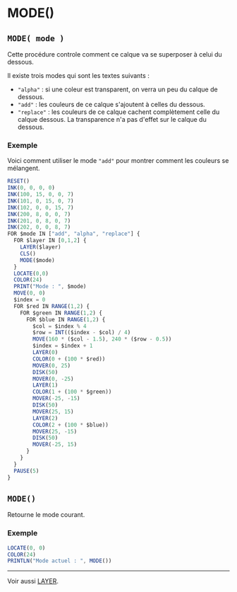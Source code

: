 # MODE()

## `MODE( mode )`

Cette procédure controle comment ce calque va se superposer à celui du dessous.

Il existe trois modes qui sont les textes suivants :

- `"alpha"` : si une coleur est transparent, on verra un peu du calque de dessous.
- `"add"` : les couleurs de ce calque s'ajoutent à celles du dessous.
- `"replace"` : les couleurs de ce calque cachent complètement celle du calque dessous. La transparence n'a pas d'effet sur le calque du dessous.

### Exemple

Voici comment utiliser le mode `"add"` pour montrer comment les couleurs se mélangent.

```ts
RESET()
INK(0, 0, 0, 0)
INK(100, 15, 0, 0, 7)
INK(101, 0, 15, 0, 7)
INK(102, 0, 0, 15, 7)
INK(200, 8, 0, 0, 7)
INK(201, 0, 8, 0, 7)
INK(202, 0, 0, 8, 7)
FOR $mode IN ["add", "alpha", "replace"] {
  FOR $layer IN [0,1,2] {
    LAYER($layer)
    CLS()
    MODE($mode)
  }
  LOCATE(0,0)
  COLOR(24)
  PRINT("Mode : ", $mode)
  MOVE(0, 0)
  $index = 0
  FOR $red IN RANGE(1,2) {
    FOR $green IN RANGE(1,2) {
      FOR $blue IN RANGE(1,2) {
        $col = $index % 4
        $row = INT(($index - $col) / 4)
        MOVE(160 * ($col - 1.5), 240 * ($row - 0.5))
        $index = $index + 1
        LAYER(0)
        COLOR(0 + (100 * $red))
        MOVER(0, 25)
        DISK(50)
        MOVER(0, -25)
        LAYER(1)
        COLOR(1 + (100 * $green))
        MOVER(-25, -15)
        DISK(50)
        MOVER(25, 15)
        LAYER(2)
        COLOR(2 + (100 * $blue))
        MOVER(25, -15)
        DISK(50)
        MOVER(-25, 15)
      }
    }
  }
  PAUSE(5)
}
```

## `MODE()`

Retourne le mode courant.

### Exemple

```ts
LOCATE(0, 0)
COLOR(24)
PRINTLN("Mode actuel : ", MODE())
```

----

Voir aussi [LAYER](LAYER).
